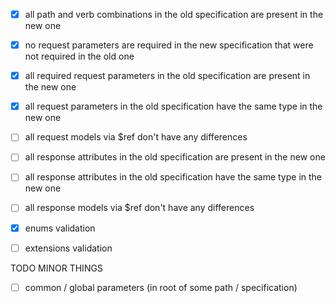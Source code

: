 - [X] all path and verb combinations in the old specification are present in the new one
- [X] no request parameters are required in the new specification that were not required in the old one
- [X] all required request parameters in the old specification are present in the new one
- [X] all request parameters in the old specification have the same type in the new one
- [ ] all request models via $ref don't have any differences
- [ ] all response attributes in the old specification are present in the new one
- [ ] all response attributes in the old specification have the same type in the new one
- [ ] all response models via $ref don't have any differences
- [X] enums validation
- [ ] extensions validation


TODO MINOR THINGS
- [ ] common / global parameters (in root of some path / specification)